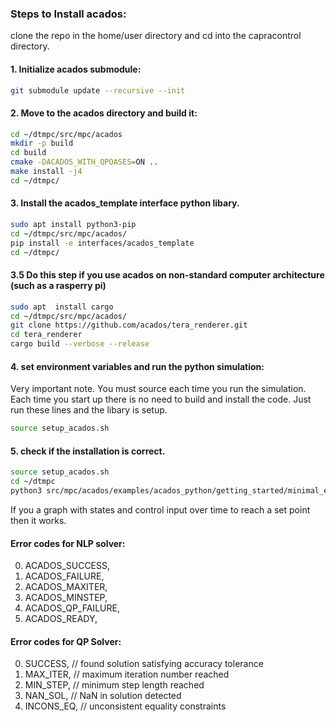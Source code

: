 ### Steps to Install acados:


clone the repo in the home/user directory and cd into the capracontrol directory. 

#### 1. Initialize acados submodule:
```bash
git submodule update --recursive --init
```

#### 2. Move to the acados directory and build it:
```bash
cd ~/dtmpc/src/mpc/acados
mkdir -p build
cd build
cmake -DACADOS_WITH_QPOASES=ON ..
make install -j4
cd ~/dtmpc/
```

#### 3. Install the acados_template interface python libary.
```bash
sudo apt install python3-pip
cd ~/dtmpc/src/mpc/acados/
pip install -e interfaces/acados_template
cd ~/dtmpc/
```

#### 3.5 Do this step if you use acados on non-standard computer architecture (such as a rasperry pi)

```bash
sudo apt  install cargo  
cd ~/dtmpc/src/mpc/acados/
git clone https://github.com/acados/tera_renderer.git
cd tera_renderer
cargo build --verbose --release
```



#### 4. set environment variables and run the python simulation:

Very important note. You must source each time you run the simulation. Each time you start up there is no need to build and install the code. Just run these lines and the libary is setup. 
```bash
source setup_acados.sh
```



#### 5. check if the installation is correct.
```bash
source setup_acados.sh
cd ~/dtmpc
python3 src/mpc/acados/examples/acados_python/getting_started/minimal_example_ocp.py 
```
If you a graph with states and control input over time to reach a set point then it works. 


#### Error codes for NLP solver:
0. ACADOS_SUCCESS,
1. ACADOS_FAILURE,
2. ACADOS_MAXITER,
3. ACADOS_MINSTEP,
4. ACADOS_QP_FAILURE,
5. ACADOS_READY,

#### Error codes for QP Solver:
0. SUCCESS, // found solution satisfying accuracy tolerance
1. MAX_ITER, // maximum iteration number reached
2. MIN_STEP, // minimum step length reached
3. NAN_SOL, // NaN in solution detected
4. INCONS_EQ, // unconsistent equality constraints




